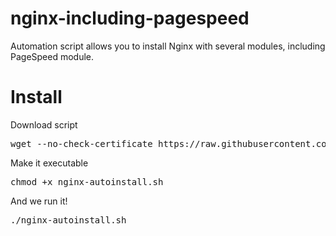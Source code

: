 # nginx-including-pagespeed
Automation script allows you to install Nginx with several modules, including PageSpeed module.

# Install

Download script

<pre>wget --no-check-certificate https://raw.githubusercontent.com/Qoraiche/nginx-including-pagespeed/master/nginx-autoinstall.sh -O nginx-autoinstall.sh</pre>

Make it executable

<pre>chmod +x nginx-autoinstall.sh</pre>

And we run it!

<pre>./nginx-autoinstall.sh</pre>
